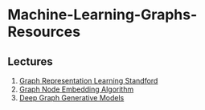 # Machine-Learning-Graphs-Resources

## Lectures 

1. [Graph Representation Learning Standford](https://www.youtube.com/watch?v=YrhBZUtgG4E)
2. [Graph Node Embedding Algorithm](https://www.youtube.com/watch?v=7JELX6DiUxQ)
3. [Deep Graph Generative Models](https://www.youtube.com/watch?v=yFLiiK8c9CU) 

